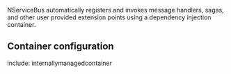 NServiceBus automatically registers and invokes message handlers, sagas, and other user provided extension points using a dependency injection container.

## Container configuration

include: internallymanagedcontainer